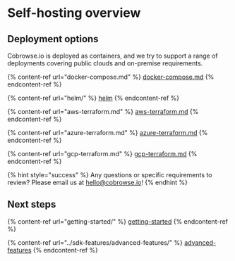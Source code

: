 # Self-hosting overview

## Deployment options

Cobrowse.io is deployed as containers, and we try to support a range of deployments covering public clouds and on-premise requirements.&#x20;

{% content-ref url="docker-compose.md" %}
[docker-compose.md](docker-compose.md)
{% endcontent-ref %}

{% content-ref url="helm/" %}
[helm](helm/)
{% endcontent-ref %}

{% content-ref url="aws-terraform.md" %}
[aws-terraform.md](aws-terraform.md)
{% endcontent-ref %}

{% content-ref url="azure-terraform.md" %}
[azure-terraform.md](azure-terraform.md)
{% endcontent-ref %}

{% content-ref url="gcp-terraform.md" %}
[gcp-terraform.md](gcp-terraform.md)
{% endcontent-ref %}

{% hint style="success" %}
Any questions or specific requirements to review? Please email us at [hello@cobrowse.io](mailto:hello@cobrowse.io)!
{% endhint %}

## Next steps

{% content-ref url="getting-started/" %}
[getting-started](getting-started/)
{% endcontent-ref %}

{% content-ref url="../sdk-features/advanced-features/" %}
[advanced-features](../sdk-features/advanced-features/)
{% endcontent-ref %}



